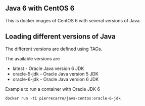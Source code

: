 ## Java 6 with CentOS 6

This is docker images of CentOS 6 with several versions of Java.

## Loading different versions of Java

The different versions are defined using TAGs.

The available versions are

* latest - Oracle Java version 6 JDK
* oracle-5-jdk - Oracle Java version 5 JDK
* oracle-6-jdk - Oracle Java version 6 JDK

Example to run a container with Oracle JDK 6

    docker run -ti pierrecarre/java-centos:oracle-6-jdk